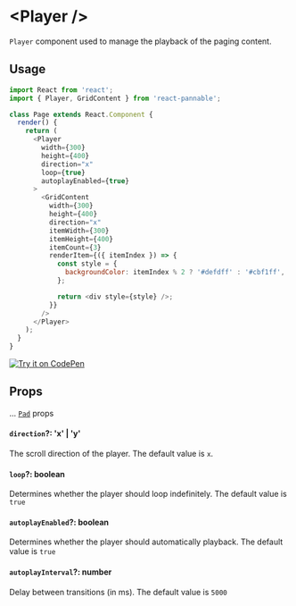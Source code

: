 # \<Player />

`Player` component used to manage the playback of the paging content.

## Usage

```js
import React from 'react';
import { Player, GridContent } from 'react-pannable';

class Page extends React.Component {
  render() {
    return (
      <Player
        width={300}
        height={400}
        direction="x"
        loop={true}
        autoplayEnabled={true}
      >
        <GridContent
          width={300}
          height={400}
          direction="x"
          itemWidth={300}
          itemHeight={400}
          itemCount={3}
          renderItem={({ itemIndex }) => {
            const style = {
              backgroundColor: itemIndex % 2 ? '#defdff' : '#cbf1ff',
            };

            return <div style={style} />;
          }}
        />
      </Player>
    );
  }
}
```

[![Try it on CodePen](https://img.shields.io/badge/CodePen-Run-blue.svg?logo=CodePen)](https://codepen.io/cztflove/pen/qwvNLp)

## Props

... [`Pad`](pad.md) props

#### `direction`?: 'x' | 'y'

The scroll direction of the player. The default value is `x`.

#### `loop`?: boolean

Determines whether the player should loop indefinitely. The default value is `true`

#### `autoplayEnabled`?: boolean

Determines whether the player should automatically playback. The default value is `true`

#### `autoplayInterval`?: number

Delay between transitions (in ms). The default value is `5000`
